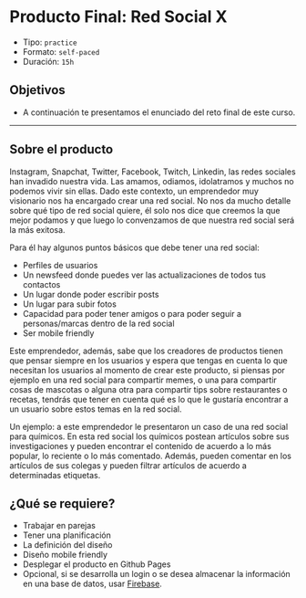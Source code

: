 # Producto Final: Red Social X

- Tipo: `practice`
- Formato: `self-paced`
- Duración: `15h`

## Objetivos

- A continuación te presentamos el enunciado del reto final de este curso.

***

## Sobre el producto

Instagram, Snapchat, Twitter, Facebook, Twitch, Linkedin, las redes sociales han
invadido nuestra vida. Las amamos, odiamos, idolatramos y muchos no podemos
vivir sin ellas. Dado este contexto, un emprendedor muy visionario nos ha
encargado crear una red social. No nos da mucho detalle sobre qué tipo de red
social quiere, él solo nos dice que creemos la que mejor podamos y que luego lo
convenzamos de que nuestra red social será la más exitosa.

Para él hay algunos puntos básicos que debe tener una red social:

- Perfiles de usuarios
- Un newsfeed donde puedes ver las actualizaciones de todos tus contactos
- Un lugar donde poder escribir posts
- Un lugar para subir fotos
- Capacidad para poder tener amigos o para poder seguir a personas/marcas dentro
  de la red social
- Ser mobile friendly

Este emprendedor, además, sabe que los creadores de productos tienen que pensar
siempre en los usuarios y espera que tengas en cuenta lo que necesitan los
usuarios al momento de crear este producto, si piensas por ejemplo en una red
social para compartir memes, o una para compartir cosas de mascotas o alguna
otra para compartir tips sobre restaurantes o recetas, tendrás que tener en
cuenta qué es lo que le gustaría encontrar a un usuario sobre estos temas en la
red social.

Un ejemplo: a este emprendedor le presentaron un caso de una red social para
químicos. En esta red social los químicos postean artículos sobre sus
investigaciones y pueden encontrar el contenido de acuerdo a lo más popular, lo
reciente o lo más comentado. Además, pueden comentar en los artículos de sus
colegas y pueden filtrar artículos de acuerdo a determinadas etiquetas.

## ¿Qué se requiere?

- Trabajar en parejas
- Tener una planificación
- La definición del diseño
- Diseño mobile friendly
- Desplegar el producto en Github Pages
- Opcional, si se desarrolla un login o se desea almacenar la información en una
  base de datos, usar [Firebase](https://firebase.google.com/).

